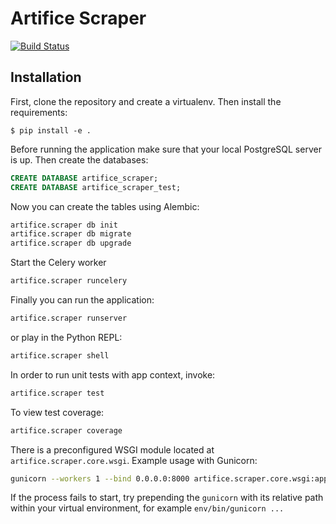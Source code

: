 # Artifice Scraper

[![Build Status](https://travis-ci.org/minelminel/flask-boilerplate.svg?branch=master)](https://travis-ci.org/minelminel/flask-boilerplate)

## Installation

First, clone the repository and create a virtualenv. Then install the requirements:

`$ pip install -e .`

Before running the application make sure that your local PostgreSQL server is up. Then create the databases:

```sql
CREATE DATABASE artifice_scraper;
CREATE DATABASE artifice_scraper_test;
```

Now you can create the tables using Alembic:
```bash
artifice.scraper db init
artifice.scraper db migrate
artifice.scraper db upgrade
```

Start the Celery worker
```bash
artifice.scraper runcelery
```

Finally you can run the application:
```bash
artifice.scraper runserver
```

or play in the Python REPL:
```bash
artifice.scraper shell
```

In order to run unit tests with app context, invoke:
```bash
artifice.scraper test
```

To view test coverage:
```bash
artifice.scraper coverage
```

There is a preconfigured WSGI module located at `artifice.scraper.core.wsgi`. Example usage with Gunicorn:
```bash
gunicorn --workers 1 --bind 0.0.0.0:8000 artifice.scraper.core.wsgi:application
```

If the process fails to start, try prepending the `gunicorn` with its relative path within your virtual environment, for example `env/bin/gunicorn ...`
